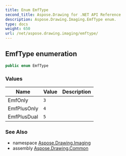 ```yaml
---
title: Enum EmfType
second_title: Aspose.Drawing for .NET API Reference
description: Aspose.Drawing.Imaging.EmfType enum. 
type: docs
weight: 650
url: /net/aspose.drawing.imaging/emftype/
---
```

## EmfType enumeration

```csharp
public enum EmfType
```

### Values

| Name | Value | Description |
| --- | --- | --- |
| EmfOnly | `3` |  |
| EmfPlusOnly | `4` |  |
| EmfPlusDual | `5` |  |

### See Also

* namespace [Aspose.Drawing.Imaging](../../aspose.drawing.imaging/)
* assembly [Aspose.Drawing.Common](../../)


